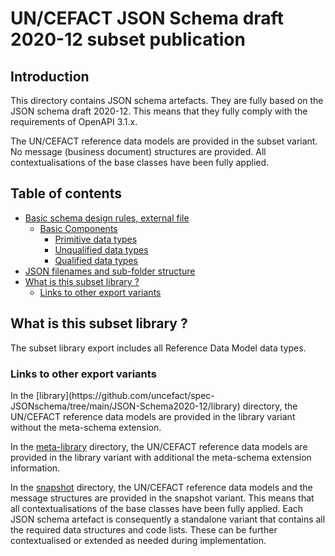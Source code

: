 # UN/CEFACT JSON Schema draft 2020-12 subset publication

## Introduction

This directory contains JSON schema artefacts. They are fully based on the JSON schema draft 2020-12.
This means that they fully comply with the requirements of OpenAPI 3.1.x.  

The UN/CEFACT reference data models are provided in the subset variant. No message (business document) 
structures are provided. All contextualisations of the base classes have been fully applied. 

## Table of contents
<!-- TOC depthFrom:1 depthTo:3 withLinks:1 updateOnSave:1 orderedList:0 -->

- [Basic schema design rules, external file](../meta-library/README.md#basicPrinciples)
  - [Basic Components](../meta-library/README.md#basicComponents)
    - [Primitive data types](../meta-library/README.md#pdt)
	- [Unqualified data types](../meta-library/README.md#udt)
    - [Qualified data types](../meta-library/README.md#qdt)	
- [JSON filenames and sub-folder structure](#jsonFilenames)
- [What is this subset library ?](#subsetLibrary)
  - [Links to other export variants](#exportLinks)

<!-- /TOC -->

## What is this subset library ?

<a name="subsetLibrary" />
The subset library export includes all Reference Data Model data types. 

### Links to other export variants

<a name="exportLinks" />
In the [library](https://github.com/uncefact/spec-JSONschema/tree/main/JSON-Schema2020-12/library) directory, 
the UN/CEFACT reference data models are provided in the library variant without the meta-schema extension.

In the [meta-library](https://github.com/uncefact/spec-JSONschema/tree/main/JSON-Schema2020-12/meta-library) directory, 
the UN/CEFACT reference data models are provided in the library variant with additional the meta-schema extension information.

In the [snapshot](https://github.com/uncefact/spec-JSONschema/tree/main/JSON-Schema2020-12/snapshot) directory, 
the UN/CEFACT reference data models and the message structures are provided in the snapshot variant. This means 
that all contextualisations of the base classes have been fully applied. Each JSON schema artefact is 
consequently a standalone variant that contains all the required data structures and code lists. These can be 
further contextualised or extended as needed during implementation. 
